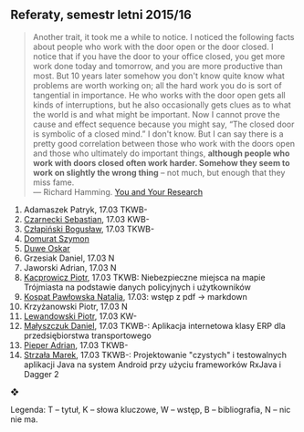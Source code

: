 ## Referaty, semestr letni 2015/16

> Another trait, it took me a while to notice. I noticed the following
> facts about people who work with the door open or the door closed. I
> notice that if you have the door to your office closed, you get more
> work done today and tomorrow, and you are more productive than
> most. But 10 years later somehow you don't know quite know what
> problems are worth working on; all the hard work you do is sort of
> tangential in importance. He who works with the door open gets all
> kinds of interruptions, but he also occasionally gets clues as to what
> the world is and what might be important. Now I cannot prove the cause
> and effect sequence because you might say, “The closed door is
> symbolic of a closed mind.” I don't know. But I can say there is a
> pretty good correlation between those who work with the doors open and
> those who ultimately do important things, **although people who work
> with doors closed often work harder. Somehow they seem to work on
> slightly the wrong thing** – not much, but enough that they miss fame.<br>
> — Richard Hamming. [You and Your Research](http://www.cs.virginia.edu/~robins/YouAndYourResearch.html)

1. Adamaszek Patryk, 17.03 TKWB-
1. [Czarnecki Sebastian](https://github.com/sebcza/haris-eye), 17.03 KWB-
1. [Człapiński Bogusław](https://bitbucket.org/bczlapinski/seminarium-magisterskie), 17.03 TKWB-
1. [Domurat Szymon](https://github.com/sdomurat/mgr)
1. [Duwe Oskar](https://github.com/Linuksiarz/OmniDaemon)
1. Grzesiak Daniel, 17.03 N
1. Jaworski Adrian, 17.03 N
1. [Kacprowicz Piotr](https://github.com/Undauted/mgr), 17.03 TKWB: Niebezpieczne miejsca na mapie Trójmiasta na podstawie danych policyjnych i użytkowników
1. [Kospat Pawłowska Natalia](https://bitbucket.org/nkopa/seminarium_responsywnetabele), 17.03: wstęp z pdf -> markdown
1. Krzyżanowski Piotr, 17.03 N
1. [Lewandowski Piotr](https://github.com/piotrl/master-thesis), 17.03 KW-
1. [Małyszczuk Daniel](https://github.com/malyszdan/mgr), 17.03 TKWB-: Aplikacja internetowa klasy ERP dla przedsiębiorstwa transportowego
1. [Pieper Adrian](https://github.com/Gergoybey/pracaMagisterska), 17.03 TKWB-
1. [Strzała Marek](https://github.com/MarekAG/mgr), 17.03 TKWB-: Projektowanie "czystych" i testowalnych aplikacji Java na system Android przy użyciu frameworków RxJava i Dagger 2

❖

Legenda: T – tytuł, K – słowa kluczowe, W – wstęp, B – bibliografia, N – nic nie ma.
